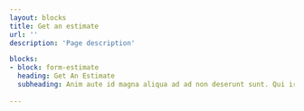 ```yaml
---
layout: blocks
title: Get an estimate
url: ''
description: 'Page description'

blocks:
- block: form-estimate
  heading: Get An Estimate
  subheading: Anim aute id magna aliqua ad ad non deserunt sunt. Qui irure qui lorem cupidatat commodo. Elit sunt amet fugiat veniam occaecat fugiat aliqua ad ad non deserunt sunt.
  
---
```

